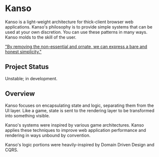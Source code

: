 Kanso
============================================================

Kanso is a light-weight architecture for thick-client
browser web applications. Kanso's philosophy is to
provide simple systems that can be used at your own 
discretion. You can use these patterns in many ways.
Kanso molds to the skill of the user.

["By removing the non-essential and ornate, we can express a bare and honest simplicity."](http://web.archive.org/web/20120225201014/http://aentan.com/design/wabi-sabi-and-japanese-aesthetics/)


Project Status
------------------------------------------------------------

Unstable; in development.


Overview
------------------------------------------------------------

Kanso focuses on encapsulating state and logic, separating them from the UI layer. Like a game, state is sent to the rendering layer to be transformed into something visible.

Kanso's systems were inspired by various game architectures. Kanso applies these techniques to improve web application performance and rendering in ways unbound by convention.

Kanso's logic portions were heavily-inspired by Domain Driven Design and CQRS.
